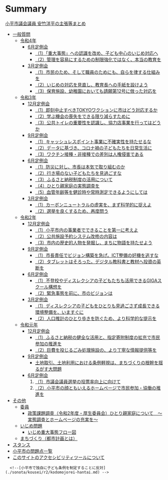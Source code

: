 # Summary

[小平市議会議員 安竹洋平の主張等まとめ](./index.md)
- [一般質問](./ippan/index.md)
  - [令和4年](./ippan/r4/index.md)
    - [6月定例会](./ippan/r4/6-gatu/index.md)
      - [（1）「重大事態」への認識を改め、子ども中心のいじめ対応へ](./ippan/r4/6-gatu/1-judai-jitai-kodomo-chusin.md)
      - [（2）管理を容易にするための制限強化ではなく、本当の教育を](./ippan/r4/6-gatu/2-hontouno-kyouikuwo.md)
    - [3月定例会](./ippan/r4/3-gatu/index.md)
      - [（1）市民のため、そして職員のためにも、自らを律する仕組みを](./ippan/r4/3-gatu/1-mizukara-rissuru-sikumi.md)
      - [（2）いじめの対応を見直し、教育長への手紙を設けよう](./ippan/r4/3-gatu/2-ijime-taiou-minaosi.md)
      - [（3）保育施設、幼稚園においても請願第12号に倣った対応を](./ippan/r4/3-gatu/3-hoiku-youchien-mask-kyosei-sinai.md)
  - [令和3年](./ippan/r3/index.md)
    - [12月定例会](./ippan/r3/12-gatu/index.md)
      - [（1）即刻中止すべきTOKYOワクションに市はどう対応するか](./ippan/r3/12-gatu/1-tokyo-vaction-kenpou-ihan.md)
      - [（2）学ぶ機会の喪失をできる限り減らすために](./ippan/r3/12-gatu/2-manabu-kikai-sonsitu.md)
      - [（3）公共トイレの重要性を認識し、協力店事業を行ってはどうか](./ippan/r3/12-gatu/3-kokyo-toire-kyouryokuten.md)
    - [9月定例会](./ippan/r3/9-gatu/index.md)
      - [（1）キャッシュレスポイント事業に不確実性を持たせるな](./ippan/r3/9-gatu/1-cashless-point-gamble.md)
      - [（2）データに基づき、コロナ禍の子どもたちを日常生活に](./ippan/r3/9-gatu/2-corona-kodomo-nitijo.md)
      - [（3）ワクチン接種・非接種での差別は人権侵害である](./ippan/r3/9-gatu/3-vaccine-sabetu-jinkensingai.md)
    - [6月定例会](./ippan/r3/6-gatu/index.md)
      - [（1）防災に対し、市長は本気で取り組むのか](./ippan/r3/6-gatu/1-sityou-bousai-honkijanaidesyo.md)
      - [（2）行き場のない子どもたちを見過ごすな](./ippan/r3/6-gatu/2-ikibanonai-kodomotachi.md)
      - [（3）ふるさと納税制度の活用について](./ippan/r3/6-gatu/3-furusato-nouzei.md)
      - [（4）ひとり親家庭の実態調査を](./ippan/r3/6-gatu/4-hitorioya-katei-jittai-chousa.md)
      - [（5）血管年齢等を健診時や常時測定できるようにしては](./ippan/r3/6-gatu/5-kekkan-nenrei.md)
    - [3月定例会](./ippan/r3/3-gatu/index.md)
      - [（1）カーボンニュートラルの虚実を、まず科学的に捉えよ](./ippan/r3/3-gatu/1-carbon-neutral-giman.md)
      - [（2）選挙を良くするため、再度問う](./ippan/r3/3-gatu/2-senkyo-yokusuru-again.md)
  - [令和2年](./ippan/r2/index.md)
    - [12月定例会](./ippan/r2/12-gatu/index.md)
      - [（1）小平市内の事業者でできることを第一に考えよ](./ippan/r2/12-gatu/1-kodaira-first.md)
      - [（2）公共施設予約システム改修の内容は](./ippan/r2/12-gatu/2-koukyou-sisetu-naiyou.md)
      - [（3）市内の歴史的人物を発掘し、まちに物語を持たせよう](./ippan/r2/12-gatu/3-machi-story.md)
    - [9月定例会](./ippan/r2/9-gatu/index.md)
      - [（1）市長責任でビジョン構築を急げ。ICT整備の好機を逃すな](./ippan/r2/9-gatu/1-sityou-vision-isoge.md)
      - [（2）タブレットはそろった。デジタル教科書と教材へ投資の英断を](./ippan/r2/9-gatu/2-digital-kyoukasyo-isoge.md)
    - [6月定例会](./ippan/r2/6-gatu/index.md)
      - [（1）不登校やディスレクシアの子どもたちも活用できるGIGAスクール構想を](./ippan/r2/6-gatu/1-giga-school-dyslexia.md)
      - [（2）緊急事態を前に、市のビジョンは](./ippan/r2/6-gatu/2-kinkyu-vision.md)
    - [3月定例会](./ippan/r2/3-gatu/index.md)
      - [（1）ディスレクシアの子どもをひとりも見過ごさず成長できる環境整備を、いますぐに](./ippan/r2/3-gatu/1-dyslexia-kankyo.md)
      - [（2）人口推計のひとり歩きを防ぐため、より科学的な提示を](./ippan/r2/3-gatu/2-jinkou-suikei-kagaku.md)
  - [令和元年](./ippan/r1/index.md)
    - [12月定例会](./ippan/r1/12-gatu/index.md)
      - [（1）ふるさと納税の健全な活用と、指定寄附制度の拡充で市民参加の推進を](./ippan/r1/12-gatu/1-furusato-nouzei-kakuju.md)
      - [（2）巨費を投じるごみ処理施設の、より丁寧な情報提供等を](./ippan/r1/12-gatu/2-gomi-sisetu-jouhou.md)  
    - [9月定例会](./ippan/r1/9-gatu/index.md)
      - [土地取引、土地利用における条例軽視は、まちづくりの根幹を揺るがす大問題](./ippan/r1/9-gatu/tochi-jourei-keisi.md)
    - [6月定例会](./ippan/r1/6-gatu/index.md)
      1. [（1）市議会議員選挙の投票率向上に向けて](./ippan/r1/6-gatu/1-touhyouritu-koujou.md)
      1. [（2）小平市の顔ともいえるホームページで市民参加・協働の推進を](./ippan/r1/6-gatu/2-homepage-siminsanka.md)
- [その他](./sonota/index.md)
  - [委員](./sonota/iin/index.md)
    - [政策課題調査（令和2年度・厚生委員会）ひとり親家庭について　～実態調査とホームページの充実を～](./sonota/iin/r2-hitorioya.md)
  - [いじめ問題](./sonota/ijime/index.md)
    - [いじめ重大事態フロー図](./sonota/ijime/ijime-judai-jitai-flow.md)
  - [まちづくり（都市計画とは）](./sonota/machizukuri/index.md)
- [スタンス]()
- [小平市の問題点一覧]()
- [このサイトのアクセシビリティツールについて](./about-a11y.md)

<!--
  - [厚生委員会](./sonota/kousei/index.md)
    - [令和2年度](./sonota/kousei/r2/index.md)
      - [ひとり親家庭の実態調査を](./sonota/kousei/r2/hitorioya.md)
  - [広聴広報委員会]()
    - [令和2年度 提案]()

-->
      <!--[小平市で独自に子ども条例を制定することに反対](./sonota/kousei/r2/kodomojorei-hantai.md) -->
